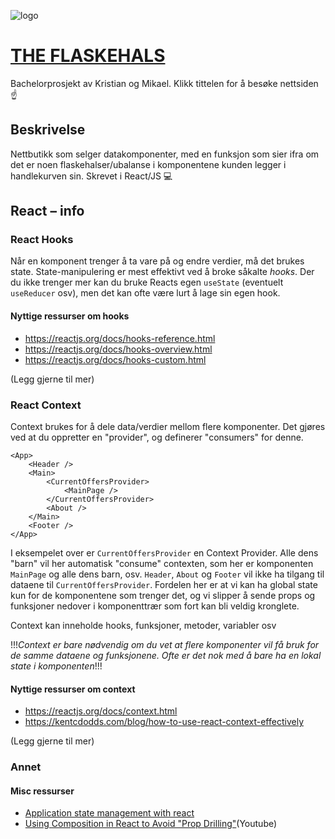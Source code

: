 ![logo](https://github.com/KristianUSN/techstore/blob/master/public/logo.png?raw=true)
# [THE FLASKEHALS](https://theflaskehals.herokuapp.com)
Bachelorprosjekt av Kristian og Mikael. Klikk tittelen for å besøke nettsiden ☝️

## Beskrivelse
Nettbutikk som selger datakomponenter, med en funksjon som sier ifra om det er noen flaskehalser/ubalanse i komponentene kunden legger i handlekurven sin. Skrevet i React/JS 💻

## React – info
### React Hooks
Når en komponent trenger å ta vare på og endre verdier, må det brukes state. State-manipulering er mest effektivt ved å broke såkalte *hooks*. Der du ikke trenger mer kan du bruke Reacts egen `useState` (eventuelt `useReducer` osv), men det kan ofte være lurt å lage sin egen hook.
#### Nyttige ressurser om hooks
* https://reactjs.org/docs/hooks-reference.html
* https://reactjs.org/docs/hooks-overview.html
* https://reactjs.org/docs/hooks-custom.html

(Legg gjerne til mer)

### React Context
Context brukes for å dele data/verdier mellom flere komponenter. Det gjøres ved at du oppretter en "provider", og definerer "consumers" for denne.
```reactjs
<App>
    <Header />
    <Main>
        <CurrentOffersProvider>
            <MainPage />
        </CurrentOffersProvider>
        <About />
    </Main>
    <Footer />
</App>
```
I eksempelet over er `CurrentOffersProvider` en Context Provider. Alle dens "barn" vil her automatisk "consume" contexten, som her er komponenten `MainPage` og alle dens barn, osv. `Header`, `About` og `Footer` vil ikke ha tilgang til dataene til `CurrentOffersProvider`. Fordelen her er at vi kan ha global state kun for de komponentene som trenger det, og vi slipper å sende props og funksjoner nedover i komponenttrær som fort kan bli veldig kronglete. 

Context kan inneholde hooks, funksjoner, metoder, variabler osv

!!!*Context er bare nødvendig om du vet at flere komponenter vil få bruk for de samme dataene og funksjonene. Ofte er det nok med å bare ha en lokal state i komponenten*!!!

#### Nyttige ressurser om context
* https://reactjs.org/docs/context.html
* https://kentcdodds.com/blog/how-to-use-react-context-effectively

(Legg gjerne til mer)

### Annet

#### Misc ressurser
* [Application state management with react](https://kentcdodds.com/blog/application-state-management-with-react)
* [Using Composition in React to Avoid "Prop Drilling"](https://www.youtube.com/watch?v=3XaXKiXtNjw)(Youtube)